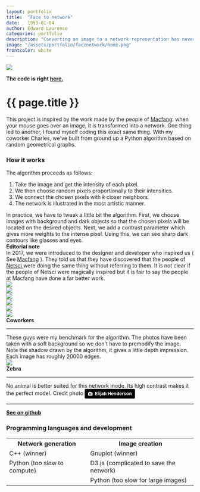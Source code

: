 ```yaml
---
layout: portfolio
title:  "Face to network"
date:   1993-01-04
author: Edward Laurence
categories: portfolio
description: "Converting an image to a network representation has never been so easy."
image: "/assets/portfolio/facenetwork/home.png"
frontcolor: white
---
```


<div class="container">
	<div class="screenshot-image">
		<img src="/assets/portfolio/facenetwork/glasses.png" style="">	
	</div>
</div>



<div class="wrapper">


<b class="gray-box"> The code is right <a href="https://github.com/laurencee9/GRGImage">here.</a></b>


<h1>{{ page.title }}</h1>

This project is inspired by the work made by the people of <a href="http://macfang.net">Macfang</a>: when your mouse goes over an image, it is transformed into a network. One thing led to another, I found myself coding this exact same thing. With my coworker Charles, we've built from ground up a Python algorithm based on random geometrical graphs. 


<h3>How it works</h3>
The algorithm proceeds as follows:
<ol>
  <li>Take the image and get the intensity of each pixel.</li>
  <li>We then choose random pixels proportionally to their intensities.</li>
  <li>We connect the chosen pixels with <i>k</i> closer neighbors.</li>
  <li>The network is illustrated in the most artistic manner.</li>
</ol>
In practice, we have to tweak a little bit the algorithm. First, we choose images with background and dark objects so that the chosen pixels will be located on the desired objects. Next, we add a contrast parameter which gives more weights to the intense pixel. Using this, we can see sharp dark contours like glasses and eyes. 


<div class="inline-note with-shadow">
	<b>Editorial note</b>
	<br>
	<span>In 2017, we were introduced to the designer and developer who inspired us ( See <a href="http://macfang.net">Macfang</a> ). They told us that they have discovered that the people of <a href="https://www.netsci2018.com"> Netsci </a> were doing the same thing without referring to them. It is not clear if the people of Netsci were magically inspired but it is fair to say the people at Macfang have done a far better work.
	</span>

</div>

</div>




<div class="container">
	<div class="screenshots-container">
		<div class="row">
			<div class="col-sm-4 col-xs-6 screenshot-image ">
				<img src="/assets/portfolio/facenetwork/edward.png" >	
			</div>
			<div class="col-sm-4 col-xs-6 screenshot-image ">
				<img src="/assets/portfolio/facenetwork/charles.png" >	
			</div>
			<div class="col-sm-4 col-xs-6 screenshot-image ">
				<img src="/assets/portfolio/facenetwork/guillaume.png" >	
			</div>
			<div class="col-sm-4 col-xs-6 screenshot-image ">
				<img src="/assets/portfolio/facenetwork/xavier.png" >	
			</div>
			<div class="col-sm-4 col-xs-6 screenshot-image ">
				<img src="/assets/portfolio/facenetwork/vincent.png" >	
			</div>
			<div class="col-sm-4 col-xs-6 screenshot-image ">
				<img src="/assets/portfolio/facenetwork/patrick.png" >	
			</div>
			<div class="col-md-6 screenshot-meta">
				<b>Coworkers</b>
				<hr class="small-line">
				<span class="screenshot-subtitle">These guys were my benchmark for the algorithm. The photos have been taken with a soft background so we don't have to premodify the image. Note the shadow drawn by the algorithm, it gives a little depth impression. Each image has roughly 20000 edges. </span>
			</div>
		</div>
	</div>
</div>



<div class="container">

<div class="screenshots-container">
	<div class="row">
		<div class="screenshot-image">
			<img src="/assets/portfolio/facenetwork/zebra.png" class="with-shadow" style="">	
		</div>
		<div class="screenshot-meta">
			<b>Zebra</b>
			<hr class="small-line">
			<span class="screenshot-subtitle">No animal is better suited for this network mode. Its high contrast makes it the perfect model. Credit photo <a style="background-color:black;color:white;text-decoration:none;padding:4px 6px;font-family:-apple-system, BlinkMacSystemFont, &quot;San Francisco&quot;, &quot;Helvetica Neue&quot;, Helvetica, Ubuntu, Roboto, Noto, &quot;Segoe UI&quot;, Arial, sans-serif;font-size:12px;font-weight:bold;line-height:1.2;display:inline-block;border-radius:3px;" href="https://unsplash.com/@elijahhenderson?utm_medium=referral&amp;utm_campaign=photographer-credit&amp;utm_content=creditBadge" target="_blank" rel="noopener noreferrer" title="Download free do whatever you want high-resolution photos from Elijah Henderson"><span style="display:inline-block;padding:2px 3px;"><svg xmlns="http://www.w3.org/2000/svg" style="height:12px;width:auto;position:relative;vertical-align:middle;top:-1px;fill:white;" viewBox="0 0 32 32"><title>unsplash-logo</title><path d="M20.8 18.1c0 2.7-2.2 4.8-4.8 4.8s-4.8-2.1-4.8-4.8c0-2.7 2.2-4.8 4.8-4.8 2.7.1 4.8 2.2 4.8 4.8zm11.2-7.4v14.9c0 2.3-1.9 4.3-4.3 4.3h-23.4c-2.4 0-4.3-1.9-4.3-4.3v-15c0-2.3 1.9-4.3 4.3-4.3h3.7l.8-2.3c.4-1.1 1.7-2 2.9-2h8.6c1.2 0 2.5.9 2.9 2l.8 2.4h3.7c2.4 0 4.3 1.9 4.3 4.3zm-8.6 7.5c0-4.1-3.3-7.5-7.5-7.5-4.1 0-7.5 3.4-7.5 7.5s3.3 7.5 7.5 7.5c4.2-.1 7.5-3.4 7.5-7.5z"></path></svg></span><span style="display:inline-block;padding:2px 3px;">Elijah Henderson</span></a></span>
		</div>
	</div>
</div>

</div>

<hr>

<div class="wrapper">

<b class="gray-box"> <a href="https://github.com/laurencee9/GRGImage">See on github</a></b>
<h3>Programming languages and development</h3>
<table cellspacing="0" cellpadding="0" class="table-about">
  <tr>
    <th>Network generation</th> <th>Image creation</th>
  </tr>
  <tr>
  	<td>C++ (winner)</td><td>Gnuplot (winner)</td>
  </tr>
  <tr>
  	<td>Python (too slow to compute) </td><td>D3.js (complicated to save the network)</td>
  </tr>
  <tr>
  	<td></td><td>Python (too slow for large images)</td>
  </tr>

</table>

<!-- 
<h3>Comments on the code</h3>

The first attempt in Python was a fail. The code was taking about 10 minutes to generate a 5k edges network. So we a serie of upgrade before translating it to C++.
<br><br>
First, the major bottleneck was choosing the pixels. Suppose you want to choose 20 pixels from a 100 pixels image. But you also want to choose then proportionally to the intensity of the pixel. The brute force method would be to sum the total intensity of the image and then parse the image and remove the pixel intensity. When you total intensity becomes negative, you choose this pixel. But you would need to rerun this 20 times to choose 20 pixels. Their must be a better approach. Let's say that that the sum of all intensities is <i>S</i>. What are the odds that a pixel of intensity <i>i</i> is not choosen? It is equal to <i>1-i/S</i>.


 -->









</div>

